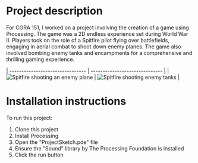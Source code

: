 # Project description
For CGRA 151, I worked on a project involving the creation of a game using Processing. The game was a 2D endless experience set during World War II. Players took on the role of a Spitfire pilot flying over battlefields, engaging in aerial combat to shoot down enemy planes. The game also involved bombing enemy tanks and encampments for a comprehensive and thrilling gaming experience.

| -------------------------------- | ------------------------------ |
| ![Spitfire shooting an enemy plane](https://alexanderheffernan.github.io/static/media/WingedWarfare3.cc9cef914aa729377b76.png) | ![Spitfire shooting enemy tanks](https://alexanderheffernan.github.io/static/media/WingedWarfare4.c5ebc63df1035aeea537.png) |


# Installation instructions
To run this project:
1. Clone this project
2. Install Processing
3. Open the "ProjectSketch.pde" file
4. Ensure the "Sound" library by The Processing Foundation is installed
5. Click the run button
